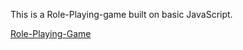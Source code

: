 <p>This is a Role-Playing-game built on basic JavaScript.</p>
<p><a href="https://shashankxrm.github.io/role-playing-game/">Role-Playing-Game</a></p>

